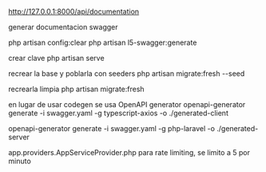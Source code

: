 http://127.0.0.1:8000/api/documentation

generar documentacion swagger

php artisan config:clear
php artisan l5-swagger:generate

crear clave 
php artisan serve

recrear la base y poblarla con seeders
php artisan migrate:fresh --seed

recrearla limpia
php artisan migrate:fresh

en lugar de usar codegen se usa OpenAPI generator
openapi-generator generate -i swagger.yaml -g typescript-axios -o ./generated-client

openapi-generator generate -i swagger.yaml -g php-laravel -o ./generated-server


app.providers.AppServiceProvider.php
para rate limiting, se limito a 5 por minuto
